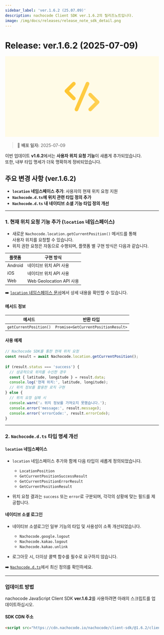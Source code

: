 ```yaml
---
sidebar_label: 'ver.1.6.2 (25.07.09)'
description: nachocode Client SDK ver.1.6.2의 릴리즈노트입니다.
image: /img/docs/releases/release_note_sdk_detail.png
---
```


# Release: ver.1.6.2 (2025-07-09)

![sdk_detail](/img/docs/releases/release_note_sdk_detail.png)

> 🔔 **배포 일자:** 2025-07-09

이번 업데이트 **v1.6.2**에서는 **사용자 위치 요청 기능**이 새롭게 추가되었습니다.  
또한, 내부 타입 명세가 더욱 명확하게 정비되었습니다.

## 주요 변경 사항 (ver.1.6.2)

- **`location` 네임스페이스 추가**: 사용자의 현재 위치 요청 지원
- **`Nachocode.d.ts`에 위치 관련 타입 정의 추가**
- **`Nachocode.d.ts` 내 네이티브 소셜 기능 타입 정의 개선**

---

### 1. 현재 위치 요청 기능 추가 (`location` 네임스페이스)

- 새로운 `Nachocode.location.getCurrentPosition()` 메서드를 통해  
  사용자 위치를 요청할 수 있습니다.
- 위치 권한 요청은 자동으로 수행되며, 플랫폼 별 구현 방식은 다음과 같습니다.

| 플랫폼  | 구현 방식                |
| ------- | ------------------------ |
| Android | 네이티브 위치 API 사용   |
| iOS     | 네이티브 위치 API 사용   |
| Web     | Web Geolocation API 사용 |

➡️ [`location` 네임스페이스 문서](/docs/sdk/namespaces/location)에서 상세 내용을 확인할 수 있습니다.

#### 메서드 정보

| 메서드                 | 반환 타입                           |
| ---------------------- | ----------------------------------- |
| `getCurrentPosition()` | `Promise<GetCurrentPositionResult>` |

#### 사용 예제

```javascript
// Nachocode SDK를 통한 현재 위치 요청
const result = await Nachocode.location.getCurrentPosition();

if (result.status === 'success') {
  // 성공적으로 위치를 수신한 경우
  const { latitude, longitude } = result.data;
  console.log('현재 위치:', latitude, longitude);
  // 위치 정보를 활용한 로직 구현
} else {
  // 위치 요청 실패 시
  console.warn('⚠️ 위치 정보를 가져오지 못했습니다.');
  console.error('message:', result.message);
  console.error('errorCode:', result.errorCode);
}
```

---

### 2. `Nachocode.d.ts` 타입 명세 개선

#### `location` 네임스페이스

- `location` 네임스페이스 추가와 함께 다음 타입이 새롭게 정의되었습니다.

  - `LocationPosition`
  - `GetCurrentPositionSuccessResult`
  - `GetCurrentPositionErrorResult`
  - `GetCurrentPositionResult`

- 위치 요청 결과는 `success` 또는 `error`로 구분되며,
  각각의 상황에 맞는 필드를 제공합니다.

#### 네이티브 소셜 로그인

- 네이티브 소셜로그인 일부 기능의 타입 및 사용성이 소폭 개선되었습니다.

  - `Nachocode.google.logout`
  - `Nachocode.kakao.logout`
  - `Nachocode.kakao.unlink`

- 로그아웃 시, 더이상 콜백 함수를 필수로 요구하지 않습니다.

➡️ [`Nachocode.d.ts`](https://github.com/FlipperCorporation/nachocode-client-sdk-js/blob/main/releases/Nachocode.d.ts)에서 최신 정의를 확인하세요.

---

### 업데이트 방법

nachocode JavaScript Client SDK **ver.1.6.2**를 사용하려면 아래의 스크립트를 업데이트하십시오.

#### SDK CDN 주소

```html
<script src="https://cdn.nachocode.io/nachocode/client-sdk/@1.6.2/client-sdk.min.js"></script>
```
